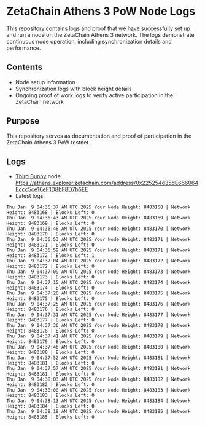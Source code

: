# ZetaChain Athens 3 PoW Node Logs
This repository contains logs and proof that we have successfully set up and run a node on the ZetaChain Athens 3 network. The logs demonstrate continuous node operation, including synchronization details and performance.

## Contents
- Node setup information
- Synchronization logs with block height details
- Ongoing proof of work logs to verify active participation in the ZetaChain network

## Purpose
This repository serves as documentation and proof of participation in the ZetaChain Athens 3 PoW testnet.

## Logs

- [Third Bunny](https://thirdbunny.xyz/) node: https://athens.explorer.zetachain.com/address/0x225254d35dE666064Eccc5ce16eF1D8bF8D7b5EE
- Latest logs:
```
Thu Jan  9 04:36:37 AM UTC 2025 Your Node Height: 8483168 | Network Height: 8483168 | Blocks Left: 0
Thu Jan  9 04:36:43 AM UTC 2025 Your Node Height: 8483169 | Network Height: 8483169 | Blocks Left: 0
Thu Jan  9 04:36:48 AM UTC 2025 Your Node Height: 8483170 | Network Height: 8483170 | Blocks Left: 0
Thu Jan  9 04:36:53 AM UTC 2025 Your Node Height: 8483171 | Network Height: 8483171 | Blocks Left: 0
Thu Jan  9 04:36:59 AM UTC 2025 Your Node Height: 8483171 | Network Height: 8483172 | Blocks Left: 1
Thu Jan  9 04:37:04 AM UTC 2025 Your Node Height: 8483172 | Network Height: 8483172 | Blocks Left: 0
Thu Jan  9 04:37:09 AM UTC 2025 Your Node Height: 8483173 | Network Height: 8483173 | Blocks Left: 0
Thu Jan  9 04:37:15 AM UTC 2025 Your Node Height: 8483174 | Network Height: 8483174 | Blocks Left: 0
Thu Jan  9 04:37:20 AM UTC 2025 Your Node Height: 8483175 | Network Height: 8483175 | Blocks Left: 0
Thu Jan  9 04:37:25 AM UTC 2025 Your Node Height: 8483176 | Network Height: 8483176 | Blocks Left: 0
Thu Jan  9 04:37:31 AM UTC 2025 Your Node Height: 8483177 | Network Height: 8483177 | Blocks Left: 0
Thu Jan  9 04:37:36 AM UTC 2025 Your Node Height: 8483178 | Network Height: 8483178 | Blocks Left: 0
Thu Jan  9 04:37:41 AM UTC 2025 Your Node Height: 8483179 | Network Height: 8483179 | Blocks Left: 0
Thu Jan  9 04:37:46 AM UTC 2025 Your Node Height: 8483180 | Network Height: 8483180 | Blocks Left: 0
Thu Jan  9 04:37:52 AM UTC 2025 Your Node Height: 8483181 | Network Height: 8483181 | Blocks Left: 0
Thu Jan  9 04:37:57 AM UTC 2025 Your Node Height: 8483181 | Network Height: 8483181 | Blocks Left: 0
Thu Jan  9 04:38:03 AM UTC 2025 Your Node Height: 8483182 | Network Height: 8483182 | Blocks Left: 0
Thu Jan  9 04:38:08 AM UTC 2025 Your Node Height: 8483183 | Network Height: 8483183 | Blocks Left: 0
Thu Jan  9 04:38:13 AM UTC 2025 Your Node Height: 8483184 | Network Height: 8483184 | Blocks Left: 0
Thu Jan  9 04:38:18 AM UTC 2025 Your Node Height: 8483185 | Network Height: 8483185 | Blocks Left: 0
```
